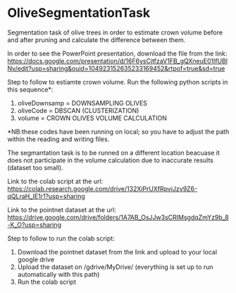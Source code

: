# OliveSegmentationTask
Segmentation task of olive trees in order to estimate crown volume before and after pruning and calculate the difference between them.

In order to see the PowerPoint presentation, download the file from the link: https://docs.google.com/presentation/d/16F6ysCjtfzaV1FB_gQXneuE01lfUBlNv/edit?usp=sharing&ouid=104923152635233169452&rtpof=true&sd=true


Step to follow to estiamte crown volume. Run the following python scripts in this sequence*:
1) oliveDownsamp = DOWNSAMPLING OLIVES
2) oliveCode = DBSCAN (CLUSTERIZATION)
3) volume = CROWN OLIVES VOLUME CALCULATION

*NB:these codes have been running on local; so you have to adjust the path within the reading and writing files.

The segmantation task is to be runned on a different location beacuase it does not participate in the volume calculation due to inaccurate results (dataset too small).

Link to the colab script at the url: https://colab.research.google.com/drive/132XiPrUXfRpviJzv9Z6-qQLraH_IE1r1?usp=sharing

Link to the pointnet dataset at the url: https://drive.google.com/drive/folders/1A7AB_OsJJw3sCRIMsgdqZmYz9b_8-K_O?usp=sharing

Step to follow to run the colab script:
1) Download the pointnet dataset from the link and upload to your local google drive
2) Upload the dataset on /gdrive/MyDrive/ (everything is set up to run automatically with this path)
3) Run the colab script
